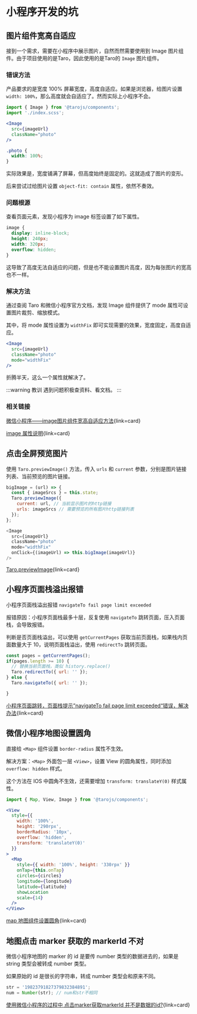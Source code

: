 # 小程序开发的坑

## 图片组件宽高自适应

接到一个需求，需要在小程序中展示图片，自然而然需要使用到 Image 图片组件。由于项目使用的是Taro，因此使用的是Taro的 `Image` 图片组件。

### 错误方法

产品要求的是宽度 100% 屏幕宽度，高度自适应。如果是浏览器，给图片设置 `width: 100%`，那么高度就会自适应了。然而实际上小程序不会。

```jsx
import { Image } from '@tarojs/components';
import './index.scss';

<Image
  src={imageUrl}
  className="photo"
/>
```

```scss
.photo {
  width: 100%;
}
```
实际效果是，宽度铺满了屏幕，但高度始终是固定的。这就造成了图片的变形。

后来尝试过给图片设置 `object-fit: contain` 属性，依然不奏效。

### 问题根源

查看页面元素，发现小程序为 image 标签设置了如下属性。

```css
image {
  display: inline-block;
  height: 240px;
  width: 320px;
  overflow: hidden;
}
```

这导致了高度无法自适应的问题，但是也不能设置图片高度，因为每张图片的宽高也不一样。

### 解决方法

通过查阅 Taro 和微信小程序官方文档，发现 Image 组件提供了 mode 属性可设置图片裁剪、缩放模式。

其中，将 mode 属性设置为 `widthFix` 即可实现需要的效果，宽度固定，高度自适应。

```jsx
<Image
  src={imageUrl}
  className="photo"
  mode="widthFix"
/>
```

折腾半天，这么一个属性就解决了。

:::warning 教训
遇到问题积极查资料、看文档。
:::

### 相关链接

[微信小程序——image图片组件宽高自适应方法](https://blog.csdn.net/weixin_42326144/article/details/104817585){link=card}

[image 属性说明](https://developers.weixin.qq.com/miniprogram/dev/component/image.html){link=card}

## 点击全屏预览图片

使用 `Taro.previewImage()` 方法，传入 `urls` 和 `current` 参数，分别是图片链接列表、当前预览的图片链接。

```js
bigImage = (url) => {
  const { imageSrcs } = this.state;
  Taro.previewImage({
    current: url, // 当前显示图片的http链接
    urls: imageSrcs // 需要预览的所有图片http链接列表
  });
};

<Image
  src={imageUrl}
  className="photo"
  mode="widthFix"
  onClick={(imageUrl) => this.bigImage(imageUrl)}
/>
```

[Taro.previewImage](https://taro-docs.jd.com/docs/apis/media/image/previewImage){link=card}

## 小程序页面栈溢出报错

小程序页面栈溢出报错 `navigateTo fail page limit exceeded`

报错原因：小程序页面栈最多十层，反复使用 `navigateTo` 跳转页面，压入页面栈，会导致报错。

判断是否页面栈溢出，可以使用 `getCurrentPages` 获取当前页面栈，如果栈内页面数量大于 10，说明页面栈溢出，使用 `redirectTo` 跳转页面。

```js
const pages = getCurrentPages();
if(pages.length >= 10) {
  // 替换当前页面栈，类似 history.replace()
  Taro.redirectTo({ url: '' });
} else {
  Taro.navigateTo({ url: '' });

}
```

[小程序页面跳转，页面栈提示”navigateTo fail page limit exceeded“错误，解决办法](https://blog.csdn.net/qq_35310623/article/details/108082712){link=card}

## 微信小程序地图设置圆角

直接给 `<Map>` 组件设置 `border-radius` 属性不生效。

解决方案：`<Map>` 外面包一层 `<View>`，设置 View 的圆角属性，同时添加 `overflow: hidden` 样式。

这个方法在 IOS 中圆角不生效，还需要增加 `transform: translateY(0)` 样式属性。

```jsx
import { Map, View, Image } from '@tarojs/components';

<View
  style={{
    width: '100%',
    height: '290rpx',
    borderRadius: '10px',
    overflow: 'hidden',
    transform: 'translateY(0)'
  }}
>
  <Map
    style={{ width: '100%', height: '330rpx' }}
    onTap={this.onTap}
    circles={circles}
    longitude={longitude}
    latitude={latitude}
    showLocation
    scale={14}
  />
</View>
```

[map 地图组件设置圆角](https://developers.weixin.qq.com/community/develop/doc/000088de32c6d80c00e7444895ac00){link=card}

## 地图点击 marker 获取的 markerId 不对

微信小程序地图的 marker 的 id 是要传 number 类型的数据进去的，如果是 string 类型会被转成 number 类型。

如果原始的 id 是很长的字符串，转成 number 类型会和原来不同。

```js
str = '19823791827379832384891';
num = Number(str); // num和str不相同
```

[使用微信小程序的过程中 点击marker获取markerId 并不是数据的id?](https://developers.weixin.qq.com/community/develop/doc/00080074b54048165a0d6d3b35b800){link=card}